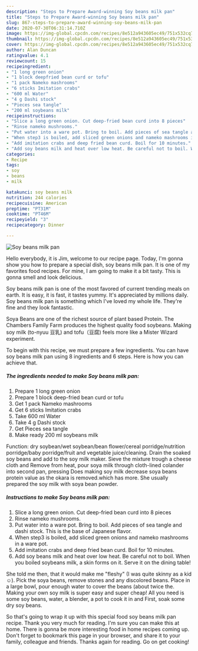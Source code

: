 ```yaml
---
description: "Steps to Prepare Award-winning Soy beans milk pan"
title: "Steps to Prepare Award-winning Soy beans milk pan"
slug: 867-steps-to-prepare-award-winning-soy-beans-milk-pan
date: 2020-07-30T06:31:14.710Z
image: https://img-global.cpcdn.com/recipes/8e512a943605ec49/751x532cq70/soy-beans-milk-pan-recipe-main-photo.jpg
thumbnail: https://img-global.cpcdn.com/recipes/8e512a943605ec49/751x532cq70/soy-beans-milk-pan-recipe-main-photo.jpg
cover: https://img-global.cpcdn.com/recipes/8e512a943605ec49/751x532cq70/soy-beans-milk-pan-recipe-main-photo.jpg
author: Alan Duncan
ratingvalue: 4.1
reviewcount: 15
recipeingredient:
- "1 long green onion"
- "1 block deepfried bean curd or tofu"
- "1 pack Nameko mashrooms"
- "6 sticks Imitation crabs"
- "600 ml Water"
- "4 g Dashi stock"
- "Pieces sea tangle"
- "200 ml soybeans milk"
recipeinstructions:
- "Slice a long green onion. Cut deep-fried bean curd into 8 pieces"
- "Rinse nameko mushrooms."
- "Put water into a ware pot. Bring to boil. Add pieces of sea tangle and dashi stock. This is the base of Japanese flavor."
- "When step3 is boiled, add sliced green onions and nameko mashrooms in a ware pot."
- "Add imitation crabs and deep fried bean curd. Boil for 10 minutes."
- "Add soy beans milk and heat over low heat. Be careful not to boil. When you boiled soybeans milk, a skin forms on it. Serve it on the dining table!"
categories:
- Recipe
tags:
- soy
- beans
- milk

katakunci: soy beans milk 
nutrition: 244 calories
recipecuisine: American
preptime: "PT31M"
cooktime: "PT46M"
recipeyield: "3"
recipecategory: Dinner

---
```



![Soy beans milk pan](https://img-global.cpcdn.com/recipes/8e512a943605ec49/751x532cq70/soy-beans-milk-pan-recipe-main-photo.jpg)

Hello everybody, it is Jim, welcome to our recipe page. Today, I'm gonna show you how to prepare a special dish, soy beans milk pan. It is one of my favorites food recipes. For mine, I am going to make it a bit tasty. This is gonna smell and look delicious.

Soy beans milk pan is one of the most favored of current trending meals on earth. It is easy, it is fast, it tastes yummy. It's appreciated by millions daily. Soy beans milk pan is something which I've loved my whole life. They're fine and they look fantastic.

Soya Beans are one of the richest source of plant based Protein. The Chambers Family Farm produces the highest quality food soybeans. Making soy milk (to-nyuu 豆乳) and tofu（豆腐) feels more like a Mister Wizard experiment.


To begin with this recipe, we must prepare a few ingredients. You can have soy beans milk pan using 8 ingredients and 6 steps. Here is how you can achieve that.

<!--inarticleads1-->

##### The ingredients needed to make Soy beans milk pan:

1. Prepare 1 long green onion
1. Prepare 1 block deep-fried bean curd or tofu
1. Get 1 pack Nameko mashrooms
1. Get 6 sticks Imitation crabs
1. Take 600 ml Water
1. Take 4 g Dashi stock
1. Get Pieces sea tangle
1. Make ready 200 ml soybeans milk


Function: dry soybean/wet soybean/bean flower/cereal porridge/nutrition porridge/baby porridge/fruit and vegetable juice/cleaning. Drain the soaked soy beans and add to the soy milk maker. Sieve the mixture trough a cheese cloth and Remove from heat, pour soya milk through cloth-lined colander into second pan, pressing Does making soy milk decrease soya beans protein value as the okara is removed.which has more. She usually prepared the soy milk with soya bean powder. 

<!--inarticleads2-->

##### Instructions to make Soy beans milk pan:

1. Slice a long green onion. Cut deep-fried bean curd into 8 pieces
1. Rinse nameko mushrooms.
1. Put water into a ware pot. Bring to boil. Add pieces of sea tangle and dashi stock. This is the base of Japanese flavor.
1. When step3 is boiled, add sliced green onions and nameko mashrooms in a ware pot.
1. Add imitation crabs and deep fried bean curd. Boil for 10 minutes.
1. Add soy beans milk and heat over low heat. Be careful not to boil. When you boiled soybeans milk, a skin forms on it. Serve it on the dining table!


She told me then, that it would make me &#34;fleshy&#34; (I was quite skinny as a kid ☺). Pick the soya beans, remove stones and any discolored beans. Place in a large bowl, pour enough water to cover the beans (about twice the. Making your own soy milk is super easy and super cheap! All you need is some soy beans, water, a blender, a pot to cook it in and First, soak some dry soy beans. 

So that's going to wrap it up with this special food soy beans milk pan recipe. Thank you very much for reading. I'm sure you can make this at home. There is gonna be more interesting food in home recipes coming up. Don't forget to bookmark this page in your browser, and share it to your family, colleague and friends. Thanks again for reading. Go on get cooking!
